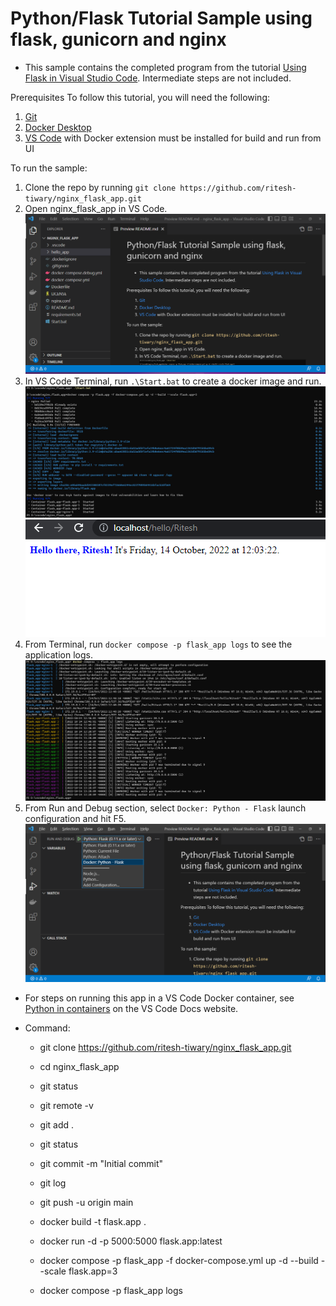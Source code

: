 # Python/Flask Tutorial Sample using flask, gunicorn and nginx

* This sample contains the completed program from the tutorial [Using Flask in Visual Studio Code](https://code.visualstudio.com/docs/python/tutorial-flask). Intermediate steps are not included.

Prerequisites
To follow this tutorial, you will need the following:

1. [Git](https://github.com/git-for-windows/git/releases/download/v2.38.0.windows.1/Git-2.38.0-64-bit.exe)
2. [Docker Desktop](https://desktop.docker.com/win/main/amd64/Docker%20Desktop%20Installer.exe?utm_source=docker&utm_medium=webreferral&utm_campaign=dd-smartbutton&utm_location=header)
3. [VS Code](https://code.visualstudio.com/download#) with Docker extension must be installed for build and run from UI


To run the sample:

1. Clone the repo by running `git clone https://github.com/ritesh-tiwary/nginx_flask_app.git`
2. Open nginx_flask_app in VS Code.
![](hello_app/static/images/vs-code-flask-app.png?raw=true "vs-code-flask-app")
3. In VS Code Terminal, run `.\Start.bat` to create a docker image and run.
![](hello_app/static/images/start-docker-container.png?raw=true "start-docker-container")
![](hello_app/static/images/flask-app.png?raw=true "flask-app")
4. From Terminal, run `docker compose -p flask_app logs` to see the application logs.
 ![](hello_app/static/images/flask-app-logs.png?raw=true "flask-app-logs")
5. From Run and Debug section, select `Docker: Python - Flask` launch configuration and hit F5.
![](hello_app/static/images/debug-flask-app.png?raw=true "debug-flask-app")

* For steps on running this app in a VS Code Docker container, see [Python in containers](https://code.visualstudio.com/docs/containers/quickstart-python) on the VS Code Docs website.

* Command:
    - git clone https://github.com/ritesh-tiwary/nginx_flask_app.git
    - cd nginx_flask_app
    - git status
    - git remote -v
    - git add .
    - git status
    - git commit -m "Initial commit"
    - git log
    - git push -u origin main


    - docker build -t flask.app .
    - docker run -d -p 5000:5000 flask.app:latest

    - docker compose -p flask_app -f docker-compose.yml up -d --build --scale flask.app=3
    - docker compose -p flask_app logs

